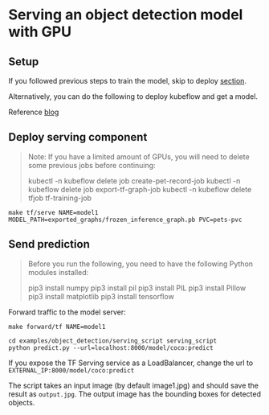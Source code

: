 # Serving an object detection model with GPU

## Setup

If you followed previous steps to train the model, skip to deploy [section](#deploy-serving-component).

Alternatively, you can do the following to deploy kubeflow and get a model.

Reference
[blog](https://cloud.google.com/blog/big-data/2017/09/performing-prediction-with-tensorflow-object-detection-models-on-google-cloud-machine-learning-engine)

## Deploy serving component

> Note: If you have a limited amount of GPUs, you will need to delete some previous jobs before continuing:
>
> kubectl -n kubeflow delete job create-pet-record-job
> kubectl -n kubeflow delete job export-tf-graph-job
> kubectl -n kubeflow delete tfjob tf-training-job

```
make tf/serve NAME=model1 MODEL_PATH=exported_graphs/frozen_inference_graph.pb PVC=pets-pvc
```

## Send prediction

> Before you run the following, you need to have the following Python modules installed:
>
> pip3 install numpy
> pip3 install pil
> pip3 install PIL
> pip3 install Pillow
> pip3 install matplotlib
> pip3 install tensorflow
>

Forward traffic to the model server:

```
make forward/tf NAME=model1
```

```
cd examples/object_detection/serving_script serving_script
python predict.py --url=localhost:8000/model/coco:predict
```

If you expose the TF Serving service as a LoadBalancer, change the url to
`EXTERNAL_IP:8000/model/coco:predict`

The script takes an input image (by default image1.jpg) and should save the result as `output.jpg`.
The output image has the bounding boxes for detected objects.
